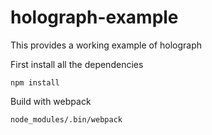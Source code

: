 # holograph-example

This provides a working example of holograph

First install all the dependencies

```
npm install
```

Build with webpack
```
node_modules/.bin/webpack
```
